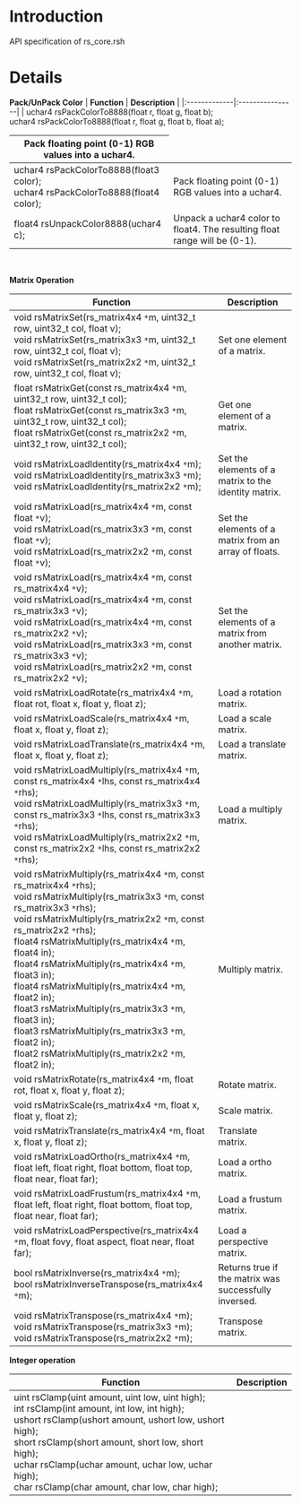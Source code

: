 # Introduction #

API specification of rs\_core.rsh


# Details #

**Pack/UnPack Color**
| **Function** | **Description** |
|:-------------|:----------------|
| uchar4 rsPackColorTo8888(float r, float g, float b);<br>uchar4 rsPackColorTo8888(float r, float g, float b, float a); <table><thead><th> Pack floating point (0-1) RGB values into a uchar4.</th></thead><tbody>
<tr><td> uchar4 rsPackColorTo8888(float3 color);<br>uchar4 rsPackColorTo8888(float4 color); </td><td> Pack floating point (0-1) RGB values into a uchar4. </td></tr>
<tr><td> float4 rsUnpackColor8888(uchar4 c); </td><td> Unpack a uchar4 color to float4.  The resulting float range will be (0-1). </td></tr></tbody></table>

<br>

<b>Matrix Operation</b>
<table><thead><th> <b>Function</b> </th><th> <b>Description</b> </th></thead><tbody>
<tr><td> void rsMatrixSet(rs_matrix4x4 <code>*</code>m, uint32_t row, uint32_t col, float v);<br>void rsMatrixSet(rs_matrix3x3 <code>*</code>m, uint32_t row, uint32_t col, float v);<br>void rsMatrixSet(rs_matrix2x2 <code>*</code>m, uint32_t row, uint32_t col, float v); </td><td> Set one element of a matrix. </td></tr>
<tr><td> float rsMatrixGet(const rs_matrix4x4 <code>*</code>m, uint32_t row, uint32_t col);<br>float rsMatrixGet(const rs_matrix3x3 <code>*</code>m, uint32_t row, uint32_t col);<br>float rsMatrixGet(const rs_matrix2x2 <code>*</code>m, uint32_t row, uint32_t col); </td><td> Get one element of a matrix. </td></tr>
<tr><td> void rsMatrixLoadIdentity(rs_matrix4x4 <code>*</code>m);<br>void rsMatrixLoadIdentity(rs_matrix3x3 <code>*</code>m);<br>void rsMatrixLoadIdentity(rs_matrix2x2 <code>*</code>m); </td><td> Set the elements of a matrix to the identity matrix. </td></tr>
<tr><td> void rsMatrixLoad(rs_matrix4x4 <code>*</code>m, const float <code>*</code>v);<br>void rsMatrixLoad(rs_matrix3x3 <code>*</code>m, const float <code>*</code>v);<br>void rsMatrixLoad(rs_matrix2x2 <code>*</code>m, const float <code>*</code>v); </td><td> Set the elements of a matrix from an array of floats. </td></tr>
<tr><td> void rsMatrixLoad(rs_matrix4x4 <code>*</code>m, const rs_matrix4x4 <code>*</code>v);<br>void rsMatrixLoad(rs_matrix4x4 <code>*</code>m, const rs_matrix3x3 <code>*</code>v);<br>void rsMatrixLoad(rs_matrix4x4 <code>*</code>m, const rs_matrix2x2 <code>*</code>v);<br>void rsMatrixLoad(rs_matrix3x3 <code>*</code>m, const rs_matrix3x3 <code>*</code>v);<br>void rsMatrixLoad(rs_matrix2x2 <code>*</code>m, const rs_matrix2x2 <code>*</code>v); </td><td> Set the elements of a matrix from another matrix. </td></tr>
<tr><td> void rsMatrixLoadRotate(rs_matrix4x4 <code>*</code>m, float rot, float x, float y, float z); </td><td> Load a rotation matrix. </td></tr>
<tr><td> void rsMatrixLoadScale(rs_matrix4x4 <code>*</code>m, float x, float y, float z); </td><td> Load a scale matrix. </td></tr>
<tr><td> void rsMatrixLoadTranslate(rs_matrix4x4 <code>*</code>m, float x, float y, float z); </td><td> Load a translate matrix. </td></tr>
<tr><td> void rsMatrixLoadMultiply(rs_matrix4x4 <code>*</code>m, const rs_matrix4x4 <code>*</code>lhs, const rs_matrix4x4 <code>*</code>rhs);<br>void rsMatrixLoadMultiply(rs_matrix3x3 <code>*</code>m, const rs_matrix3x3 <code>*</code>lhs, const rs_matrix3x3 <code>*</code>rhs);<br>void rsMatrixLoadMultiply(rs_matrix2x2 <code>*</code>m, const rs_matrix2x2 <code>*</code>lhs, const rs_matrix2x2 <code>*</code>rhs); </td><td> Load a multiply matrix. </td></tr>
<tr><td> void rsMatrixMultiply(rs_matrix4x4 <code>*</code>m, const rs_matrix4x4 <code>*</code>rhs);<br>void rsMatrixMultiply(rs_matrix3x3 <code>*</code>m, const rs_matrix3x3 <code>*</code>rhs);<br>void rsMatrixMultiply(rs_matrix2x2 <code>*</code>m, const rs_matrix2x2 <code>*</code>rhs);<br>float4 rsMatrixMultiply(rs_matrix4x4 <code>*</code>m, float4 in);<br>float4 rsMatrixMultiply(rs_matrix4x4 <code>*</code>m, float3 in);<br>float4 rsMatrixMultiply(rs_matrix4x4 <code>*</code>m, float2 in);<br>float3 rsMatrixMultiply(rs_matrix3x3 <code>*</code>m, float3 in);<br>float3 rsMatrixMultiply(rs_matrix3x3 <code>*</code>m, float2 in);<br>float2 rsMatrixMultiply(rs_matrix2x2 <code>*</code>m, float2 in); </td><td> Multiply matrix. </td></tr>
<tr><td> void rsMatrixRotate(rs_matrix4x4 <code>*</code>m, float rot, float x, float y, float z); </td><td> Rotate matrix. </td></tr>
<tr><td> void rsMatrixScale(rs_matrix4x4 <code>*</code>m, float x, float y, float z); </td><td> Scale matrix. </td></tr>
<tr><td> void rsMatrixTranslate(rs_matrix4x4 <code>*</code>m, float x, float y, float z); </td><td> Translate matrix. </td></tr>
<tr><td> void rsMatrixLoadOrtho(rs_matrix4x4 <code>*</code>m, float left, float right, float bottom, float top, float near, float far); </td><td> Load a ortho matrix. </td></tr>
<tr><td> void rsMatrixLoadFrustum(rs_matrix4x4 <code>*</code>m, float left, float right, float bottom, float top, float near, float far); </td><td> Load a frustum matrix. </td></tr>
<tr><td> void rsMatrixLoadPerspective(rs_matrix4x4 <code>*</code>m, float fovy, float aspect, float near, float far); </td><td> Load a perspective matrix. </td></tr>
<tr><td> bool rsMatrixInverse(rs_matrix4x4 <code>*</code>m);<br>bool rsMatrixInverseTranspose(rs_matrix4x4 <code>*</code>m); </td><td> Returns true if the matrix was successfully inversed. </td></tr>
<tr><td> void rsMatrixTranspose(rs_matrix4x4 <code>*</code>m);<br>void rsMatrixTranspose(rs_matrix3x3 <code>*</code>m);<br>void rsMatrixTranspose(rs_matrix2x2 <code>*</code>m); </td><td> Transpose matrix. </td></tr></tbody></table>

<b>Integer operation</b>
<table><thead><th> <b>Function</b> </th><th> <b>Description</b> </th></thead><tbody>
<tr><td> uint rsClamp(uint amount, uint low, uint high);<br>int rsClamp(int amount, int low, int high);<br>ushort rsClamp(ushort amount, ushort low, ushort high);<br>short rsClamp(short amount, short low, short high);<br>uchar rsClamp(uchar amount, uchar low, uchar high);<br>char rsClamp(char amount, char low, char high); </td><td>  </td></tr>